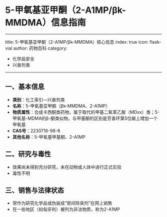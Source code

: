 # 5-甲氧基亚甲酮（2-A1MP/βk-MMDMA）信息指南
---
title: 5-甲氧基亚甲酮（2-A1MP/βk-MMDMA）核心信息
index: true
icon: flask-vial
author: 药物百科
category:
  - 化学品安全
  - 兴奋剂类
---

## 一、基本信息
- **类别**：化工索引—兴奋剂类
- **名称**：5-甲氧基亚甲酮（βk-MMDMA、2-A1MP）
- **物质属性**：合成卡西酮类药物，属于取代的甲基二氧苯乙胺（MDxx）类；5-甲氧基-MDMA的β-酮类似物，与甲基酮的区别是芳香环第5位碳上增加一个甲氧基
- **CAS号**：2230716-98-8
- **其他名称**：5-甲氧基甲基酮、2-A1MP


## 二、研究与毒性
- 效果尚未得到充分研究，未在动物或人体中进行正式实验
- 毒性不明


## 三、销售与法律状态
- 常作为研究化学品或伪装成“房间除臭剂”在网上销售
- 在一些地区（如匈牙利）被列为非法物质，称为2-A1MP